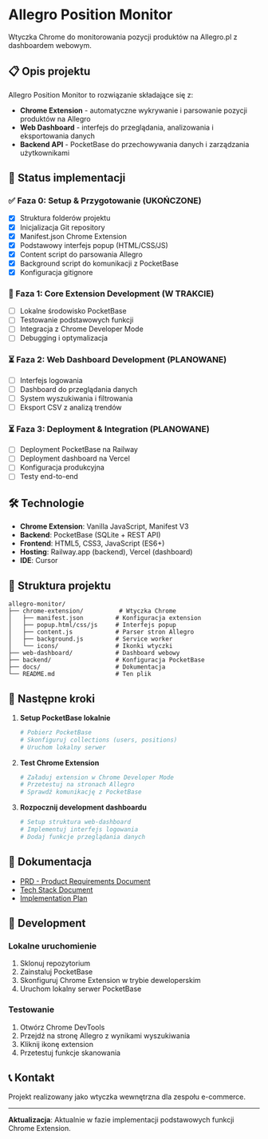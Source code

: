 # Allegro Position Monitor

Wtyczka Chrome do monitorowania pozycji produktów na Allegro.pl z dashboardem webowym.

## 📋 Opis projektu

Allegro Position Monitor to rozwiązanie składające się z:
- **Chrome Extension** - automatyczne wykrywanie i parsowanie pozycji produktów na Allegro
- **Web Dashboard** - interfejs do przeglądania, analizowania i eksportowania danych
- **Backend API** - PocketBase do przechowywania danych i zarządzania użytkownikami

## 🚀 Status implementacji

### ✅ Faza 0: Setup & Przygotowanie (UKOŃCZONE)
- [x] Struktura folderów projektu
- [x] Inicjalizacja Git repository
- [x] Manifest.json Chrome Extension
- [x] Podstawowy interfejs popup (HTML/CSS/JS)
- [x] Content script do parsowania Allegro
- [x] Background script do komunikacji z PocketBase
- [x] Konfiguracja gitignore

### 🔄 Faza 1: Core Extension Development (W TRAKCIE)
- [ ] Lokalne środowisko PocketBase
- [ ] Testowanie podstawowych funkcji
- [ ] Integracja z Chrome Developer Mode
- [ ] Debugging i optymalizacja

### ⏳ Faza 2: Web Dashboard Development (PLANOWANE)
- [ ] Interfejs logowania
- [ ] Dashboard do przeglądania danych
- [ ] System wyszukiwania i filtrowania
- [ ] Eksport CSV z analizą trendów

### ⏳ Faza 3: Deployment & Integration (PLANOWANE)
- [ ] Deployment PocketBase na Railway
- [ ] Deployment dashboard na Vercel
- [ ] Konfiguracja produkcyjna
- [ ] Testy end-to-end

## 🛠️ Technologie

- **Chrome Extension**: Vanilla JavaScript, Manifest V3
- **Backend**: PocketBase (SQLite + REST API)
- **Frontend**: HTML5, CSS3, JavaScript (ES6+)
- **Hosting**: Railway.app (backend), Vercel (dashboard)
- **IDE**: Cursor

## 📁 Struktura projektu

```
allegro-monitor/
├── chrome-extension/          # Wtyczka Chrome
│   ├── manifest.json         # Konfiguracja extension
│   ├── popup.html/css/js     # Interfejs popup
│   ├── content.js            # Parser stron Allegro
│   ├── background.js         # Service worker
│   └── icons/                # Ikonki wtyczki
├── web-dashboard/            # Dashboard webowy
├── backend/                  # Konfiguracja PocketBase
├── docs/                     # Dokumentacja
└── README.md                 # Ten plik
```

## 🎯 Następne kroki

1. **Setup PocketBase lokalnie**
   ```bash
   # Pobierz PocketBase
   # Skonfiguruj collections (users, positions)
   # Uruchom lokalny serwer
   ```

2. **Test Chrome Extension**
   ```bash
   # Załaduj extension w Chrome Developer Mode
   # Przetestuj na stronach Allegro
   # Sprawdź komunikację z PocketBase
   ```

3. **Rozpocznij development dashboardu**
   ```bash
   # Setup struktura web-dashboard
   # Implementuj interfejs logowania
   # Dodaj funkcje przeglądania danych
   ```

## 📖 Dokumentacja

- [PRD - Product Requirements Document](allegro_monitor_prd.md)
- [Tech Stack Document](tech_stack_document.md)
- [Implementation Plan](implementation_plan.md)

## 🔧 Development

### Lokalne uruchomienie
1. Sklonuj repozytorium
2. Zainstaluj PocketBase
3. Skonfiguruj Chrome Extension w trybie deweloperskim
4. Uruchom lokalny serwer PocketBase

### Testowanie
1. Otwórz Chrome DevTools
2. Przejdź na stronę Allegro z wynikami wyszukiwania
3. Kliknij ikonę extension
4. Przetestuj funkcje skanowania

## 📞 Kontakt

Projekt realizowany jako wtyczka wewnętrzna dla zespołu e-commerce.

---

**Aktualizacja**: Aktualnie w fazie implementacji podstawowych funkcji Chrome Extension. 